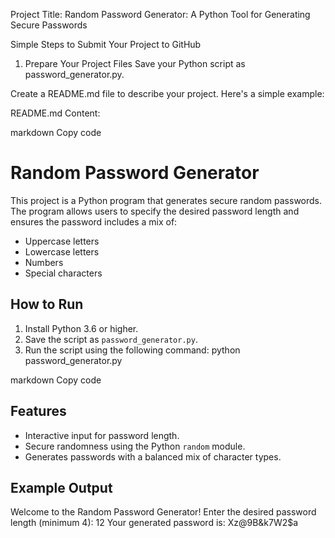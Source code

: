 Project Title:
Random Password Generator: A Python Tool for Generating Secure Passwords

Simple Steps to Submit Your Project to GitHub
1. Prepare Your Project Files
Save your Python script as password_generator.py.

Create a README.md file to describe your project. Here's a simple example:

README.md Content:

markdown
Copy code
# Random Password Generator

This project is a Python program that generates secure random passwords. The program allows users to specify the desired password length and ensures the password includes a mix of:
- Uppercase letters
- Lowercase letters
- Numbers
- Special characters

## How to Run
1. Install Python 3.6 or higher.
2. Save the script as `password_generator.py`.
3. Run the script using the following command:
python password_generator.py

markdown
Copy code

## Features
- Interactive input for password length.
- Secure randomness using the Python `random` module.
- Generates passwords with a balanced mix of character types.

## Example Output
Welcome to the Random Password Generator! Enter the desired password length (minimum 4): 12 
Your generated password is: Xz@9B&k7W2$a


